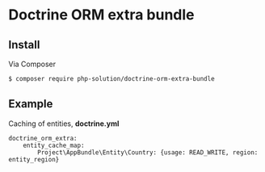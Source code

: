 # Doctrine ORM extra bundle

## Install
Via Composer
``` bash
$ composer require php-solution/doctrine-orm-extra-bundle
```

## Example
Caching of entities, **doctrine.yml**
```
doctrine_orm_extra:
    entity_cache_map:
        Project\AppBundle\Entity\Country: {usage: READ_WRITE, region: entity_region}
```